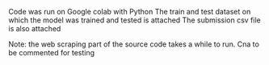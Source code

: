Code was run on Google colab with Python
The train and test dataset on which the model was trained and tested is attached
The submission csv file is also attached

Note: the web scraping part of the source code takes a while to run. Cna to be commented for testing